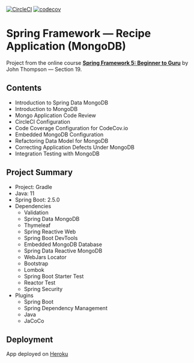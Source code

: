 [![CircleCI](https://circleci.com/gh/theagoliveira/spring5-recipe-app-mongo.svg?style=shield)](https://circleci.com/gh/theagoliveira/spring5-recipe-app-mongo) [![codecov](https://codecov.io/gh/theagoliveira/spring5-recipe-app-mongo/branch/main/graph/badge.svg?token=K3UB34KU6S)](https://codecov.io/gh/theagoliveira/spring5-recipe-app-mongo)

# Spring Framework — Recipe Application (MongoDB)

Project from the online course [**Spring Framework 5: Beginner to Guru**](https://www.udemy.com/course/spring-framework-5-beginner-to-guru/) by John Thompson — Section 19.

## Contents

- Introduction to Spring Data MongoDB
- Introduction to MongoDB
- Mongo Application Code Review
- CircleCI Configuration
- Code Coverage Configuration for CodeCov.io
- Embedded MongoDB Configuration
- Refactoring Data Model for MongoDB
- Correcting Application Defects Under MongoDB
- Integration Testing with MongoDB

## Project Summary

- Project: Gradle
- Java: 11
- Spring Boot: 2.5.0
- Dependencies
  - Validation
  - Spring Data MongoDB
  - Thymeleaf
  - Spring Reactive Web
  - Spring Boot DevTools
  - Embedded MongoDB Database
  - Spring Data Reactive MongoDB
  - WebJars Locator
  - Bootstrap
  - Lombok
  - Spring Boot Starter Test
  - Reactor Test
  - Spring Security
- Plugins
  - Spring Boot
  - Spring Dependency Management
  - Java
  - JaCoCo

## Deployment

App deployed on [Heroku](https://sleepy-badlands-60813.herokuapp.com/)
